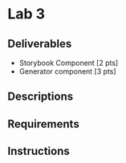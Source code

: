 # Lab 3

## Deliverables

* Storybook Component [2 pts]
* Generator component  [3 pts]

## Descriptions

## Requirements

## Instructions
